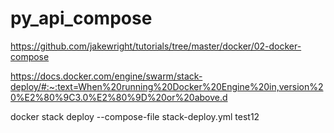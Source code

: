 # py_api_compose


https://github.com/jakewright/tutorials/tree/master/docker/02-docker-compose


https://docs.docker.com/engine/swarm/stack-deploy/#:~:text=When%20running%20Docker%20Engine%20in,version%20%E2%80%9C3.0%E2%80%9D%20or%20above.d 


docker stack deploy --compose-file stack-deploy.yml test12